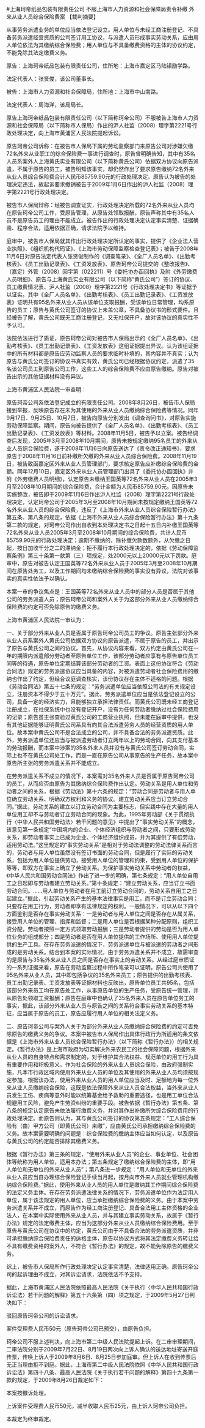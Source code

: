 #上海珂帝纸品包装有限责任公司 不服上海市人力资源和社会保障局责令补缴 外来从业人员综合保险费案 
【裁判摘要】

从事劳务派遣业务的单位应当依法登记设立。用人单位与未经工商注册登记、不具备劳务派遣经营资质的公司签订用工协议，与派遣人员形成事实劳动关系，应由用人单位依法为其缴纳综合保险费；用人单位与不具备缴费资格的主体的协议约定，不能免除其法定缴费义务。

原告：上海珂帝纸品包装有限责任公司，住所地：上海市嘉定区马陆镇励学路。

法定代表人：张贤俊，该公司董事长。

被告：上海市人力资源和社会保障局，住所地：上海市中山南路。

法定代表人：周海洋，该局局长。

原告上海珂帝纸品包装有限责任公司（以下简称珂帝公司）不服被告上海市人力资源和社会保障局（以下简称市人保局）作出的沪人社监（2008）理字第2221号行政处理决定，向上海市黄浦区人民法院提起诉讼。

原告珂帝公司诉称：在被告市人保局下属的劳动监察部门来原告公司对涉嫌欠缴72名外来从业职工的综合保险费一事进行调查时，原告曾明确告知，其中有35名人员系案外人上海黄氏实业有限公司（以下简称黄氏公司）依据双方协议向原告派遣，不属于原告的员工，被告明知该事实，却仍然作出了要求原告缴纳72名外来从业人员综合保险费合计人民币85759.90元的行政处理决定。原告认为被告的处理决定违法，故起诉要求撤销被告于2009年1月6日作出的沪人社监（2008）理字第2221号行政处理决定。

被告市人保局辩称：经被告调查证实，行政处理决定所载的72名外来从业人员均在原告珂帝公司工作，受原告管理，从原告处领取报酬，原告声称其中有35名人员不是原告员工的理由不能成立。被告作出的行政处理决定认定事实清楚、证据确凿、程序合法，适用依据正确，请求法院予以维持。

庭审中，被告市人保局就其作出行政处理决定所认定的事实，提供了《企业法人营业执照》、《组织机构代码证》、《上海市劳动保障监察检查登记表》；被告于2008年11月6日对原告法定代表人张贤俊制作的《调查笔录》、《全厂人员名单》、《出勤考核表》、《员工出勤记录表》、《工资发放表》、原告珂帝公司提交的《整改报告》、（嘉定）外管（2008）回字第（022211）号《委托协办函回执》及附《外劳缴费人员明细》、原告与上海黄氏实业有限公司（以下简称“黄氏公司”）签订的协议、员工缴费情况表、沪人社监（2008）理字第2221号《行政处理决定书》等证据予以证实。其中《全厂人员名单》、《出勤考核表》、《员工出勤记录表》、《工资发放表》证明共有95名外来从业人员从该单位支取报酬，受该单位日常管理，均系原告的员工；原告与黄氏公司签订的协议上未盖公章，不具备协议书的形式要件。且经被告了解，黄氏公司既无工商注册登记，又无社保开户，故对该协议的真实性不予认可。

法院依法进行了质证，原告珂帝公司对被告市人保局出示的《全厂人员名单》、《出勤考核表》、《员工出勤记录表》、《工资发放表》这组证据提出异议。认为该组证据中的所有材料都是原告应劳动监察人员的要求临时补填的，其内容并不真实；认为原告与黄氏公司签订的协议书真实有效，黄氏公司已经根据协议约定，派遣了35名该公司员工到原告公司工作，这些工人的综合保险费不应由原告缴纳。原告对被告出示的其他证据材料没有异议。

上海市黄浦区人民法院一审查明：

原告珂帝公司系依法登记成立的有限责任公司。2008年8月26日，被告市人保局接到举报，反映原告存在未为其使用的外来从业人员缴纳综合保险费等情况。同年9月17日、9月25日、10月7日，被告向原告分别发出《调查询问书》，对原告实施劳动保障监察。期间，原告向被告提供了《全厂人员名单》、《出勤考核表》、《员工出勤记录表》、《工资发放表》等材料。2008年11月5日，被告予以立案。被告经调查后发现，2005年3月至2008年10月期间，原告未按规定缴纳95名员工的外来从业人员综合保险费，遂于2008年11月6日向原告送达了《责令改正通知书》，要求原告于2008年11月16日前补缴所欠缴的外来从业人员综合保险费。2008年11月19日，被告致函嘉定区外来从业人员管理部门，要求核定原告应补缴综合保险费的金额。同年12月10日，嘉定区外来从业人员管理部门出具了《委托协办函回执》并附《外劳缴费人员明细》，认定原告未缴纳王国英等72名外来从业人员在2005年3月至2008年10月期间的综合保险费，合计金额为人民币85759.90元。因原告未实施整改，被告即于2009年1月6日作出沪人社监（2008）理字第2221号行政处理决定，认定珂帝公司于2005年3月至2008年10月期间未按规定缴纳王国英等72名外来从业人员的综合保险费，违反了《上海市外来从业人员综合保险暂行办法》第五条、第八条的规定，依据《上海市外来从业人员综合保险暂行办法》第十九条第二款的规定，对珂帝公司作出自收到本处理决定书之日起十五日内补缴王国英等72名外来从业人员2005年3月至2008年10月期间的综合保险费，共计人民币85759.90元的行政处理决定；逾期不缴纳的，除补缴欠款数额外，从欠缴之日起，按日加收千分之二的滞纳金；拒不履行本行政处理决定的，依据《劳动保障监察条例》第三十条第一款第（三）项规定，处2000元以上20000元以下罚款。庭审中，原告对被告认定王国英等72名外来从业人员于2005年3月至2008年10月期间在原告处务工，以及工作期间均未缴纳综合保险费的事实没有异议，法院对该事实的真实性依法予以确认。

本案一审的争议焦点是：王国英等72名外来从业人员中的部分人员是否属于其他公司的劳务派遣人员；原告珂帝公司和案外人关于为这部分外来从业人员缴纳综合保险费的约定可否免除原告的缴费义务。

上海市黄浦区人民法院一审认为：

一、关于部分外来从业人员是否属于原告珂帝公司员工的争议。原告主张部分外来从业人员系案外人黄氏公司依据双方协议向原告派遣，不属于原告的员工，并出示了原告与黄氏公司之间的协议。首先，从协议内容来看，双方约定由黄氏公司在一年的期限内派遣部分劳动者至原告单位工作，该部分劳动者应享有与原告单位员工同等的待遇，原告单位定期结算该部分劳动者的工资。表面上这份协议符合《劳动合同法》规定的劳务派遣协议应当具备的内容，对被派遣劳动者社会保险费用的缴纳也作出了约定，但经合议庭调查核实，该份协议存在主体不适格的问题。根据《劳动合同法》第五十七条的规定：“劳务派遣单位应当依照公司法的有关规定设立，注册资本不得少于五十万元”。据此，劳务派遣单位应当是依法登记设立的公司，具备一定的经济实力，且能够独立承担法律责任。而黄氏公司既未经工商登记注册成立，在社保系统中也没有登记开户，没有为任何劳动者缴纳过社会保险费用的记录；原告虽主张查验过黄氏公司的工商营业执照，但未能在庭审中提供，也没有其他证据能够证明黄氏公司系具有向其合法派遣劳务人员的经营资质的用人单位。故本案中黄氏公司不是合法成立的公司，并不具备合法的劳务派遣资质。此外，劳务派遣单位还应当与被派遣劳动者订立两年以上的劳动合同，向其支付基本的劳动报酬，而本案中涉案的35名外来人员并没有与黄氏公司签订劳动合同，实际上也不在黄氏公司处工作，而是一直在原告公司从事原告的生产任务，故本案中原告所主张的劳务派遣关系并不能成立。

在劳务派遣关系不成立的情况下，本案需对35名外来人员是否属于原告珂帝公司的员工，从而应否由原告为其缴纳综合保险费作出认定。劳动关系是用人单位和劳动者之间的关系，根据《劳动法》第十六条的规定：“劳动合同是劳动者与用人单位确立劳动关系、明确双方权利和义务的协议。建立劳动关系应当订立劳动合同。”据此，劳动关系的建立以订立劳动合同为主要标志，但实践中存在大量的用人单位用工却不与劳动者订立劳动合同的现象。为此，1995年劳动部《关于贯彻执行〈中华人民共和国劳动法〉若干问题的意见》中提出了“事实劳动关系”的概念，该意见第一条规定“中国境内的企业、个体经济组织与劳动者之间，只要形成劳动关系，即劳动者事实上已成为企业、个体经济组织成员，并为其提供了有偿劳动，适用劳动法。”这里规定的“事实劳动关系”是相对于劳动法调整的劳动法律关系而言的，劳动者与用人单位虽然没有签订书面的劳动合同，但是履行了实际的劳动关系，包括为用人单位提供劳动，接受用人单位的管理和约束，受到用人单位的保护等等，即双方在事实上确立了劳动关系。为保护事实劳动关系中劳动者的权益，《中华人民共和国劳动合同法》作出了进一步的明确，第七条规定：“用人单位自用工之日起即与劳动者建立劳动关系。”第十条规定：“建立劳动关系，应当订立书面劳动合同。……用人单位与劳动者在用工前订立劳动合同的，劳动关系自用工之日起建立。”据此，引起劳动关系产生的基本法律事实是用工，而不是订立劳动合同；只要存在用工行为，劳动者即享有法律规定的权利。一般情况下，可以从以下四个方面鉴别是否存在事实劳动关系：一是劳动者与用人单位之间是否存在从属关系，接受用人单位的管理、指挥和监督；二是用人单位是否根据某种分配原则，组织工资分配，劳动者按照一定方式领取劳动报酬；三是劳动者提供的劳动是否为用人单位业务的组成部分；四是劳动者是否在用人单位提供的工作场所、使用用人单位提供的生产工具。在存在劳务派遣的情况下，劳务派遣单位与被派遣的劳动者之间形成的是劳动关系。结合到本案的实际情况，由于劳务派遣关系并不成立，故需审查的是原告与35名外来从业人员之间是否存在事实上的劳动关系。从经过庭审质证的一系列证据来看，原告在劳动监察过程中所作笔录可以证明，原告公司共使用了95名外来从业人员，其中即包括争议的35名外来员工；原告提供的出勤考核表、员工出勤记录表、工资发放表等证据材料也反映出，原告单位员工共95名，包括该部分外来员工均在原告处工作，从事原告单位的生产任务，受原告统一管理，并从原告处领取工资报酬；原告在庭审中也确认了35名外来人员在原告单位务工的事实，据此，该部分外来从业人员与原告之间的关系符合事实劳动关系的基本特征，应当属于原告的员工，原告应履行用人单位的相关法定义务。

二、原告珂帝公司与案外人关于为部分外来从业人员缴纳综合保险费的约定可否免除原告的缴费义务的争议。本案中被告市人保局作出具体行政行为所适用的条文依据是《上海市外来从业人员综合保险暂行办法》（以下简称《暂行办法》）的相关规定。《暂行办法》是上海市政府为切实解决外来农民工的社会保障问题，根据外来从业人员的自身特点和需求制定的，对于维护其合法权益、规范单位的用工行为具有重要作用和积极意义。作为社会保险的外来从业人员综合保险，由政府强制实施，凡本市行政区域内使用外来从业人员的单位及其使用的外来从业人员均须按规定参加。根据该办法，使用外来从业人员的用人单位应当及时、足额地为每一位外来从业人员缴纳综合保险，这既是依法保障外来从业人员合法权益，当外来从业人员发生工伤、疾病等意外时能以统筹基金给予救助的重要途径，也是用工单位合法规避用工风险，避免产生劳资纠纷的重要手段。被告依据《暂行办法》第五条、第八条的规定认定原告未依法履行缴费义务，并对其作出补缴所欠综合保险费用的行政处理决定。而原告则认为，其与黄氏公司签订的协议第五条规定：“工人综合保险有（由）甲方公司（即黄氏公司）来缴”，应由黄氏公司承担缴纳综合保险费的义务。故本案需要明确的问题是：综合保险费的缴纳主体应当如何认定，以及原告与黄氏公司的约定能否排除其缴费义务。

根据《暂行办法》第三条的规定，“使用外来从业人员”的企业、事业单位、社会团体等统称为用人单位，适用本办法；第五条规定了缴纳综合保险费的主体，即“用人单位和无单位的外来从业人员”；第八条进一步规定：“用人单位和无单位的外来从业人员应当自办理综合保险登记手续当月起，按月向市外来人员就业管理机构缴纳综合保险费。”据此，使用外来从业人员的用人单位是缴纳其工作期间综合保险费的法定义务主体。在存在劳务派遣法律关系的情况下，劳务派遣单位作为法定用人单位，属于该法规定的用人单位，应当承担缴纳综合保险费的义务。由于本案中劳务派遣关系并不成立，而原告作为经工商注册登记、具备合法用工主体资格的企业法人，在本案中实际使用外来从业人员，并与其建立事实劳动关系，故属于《暂行办法》规定的法定缴费主体，应当为这部分外来从业人员缴纳综合保险费用。至于原告与黄氏公司在协议中的约定，黄氏公司由于不具备合法的劳务派遣资质，并非可承担缴纳综合保险费责任的适格主体，原告以协议方式将其法定缴费义务转让给不具有缴费资格的案外人，不符合《暂行办法》的规定，故不能免除原告的缴费义务。

综上，被告市人保局所作行政处理决定认定事实清楚，法律适用正确。原告珂帝公司的起诉理由不成立，对其诉讼请求，法院依法不予支持。

据此，上海市黄浦区人民法院依照最高人民法院《关于执行〈中华人民共和国行政诉讼法〉若干问题的解释》第五十六条第（四）项之规定，于2009年5月27日判决如下：

驳回原告珂帝公司的诉讼请求。

案件受理费人民币50元（原告珂帝公司已预交），由原告负担。

珂帝公司不服上述判决，向上海市第二中级人民法院提起上诉。在二审审理期间，二审法院分别于2009年7月22日、8月19日两次向上诉人确认的送达地址寄送开庭传票，传唤上诉人于2009年8月6日、8月25日参加庭审。但上诉人在收到传票后无正当理由拒不到庭。据此，上海市第二中级人民法院依照《中华人民共和国行政诉讼法》第四十八条、最高人民法院《关于执行若干问题的解释》第四十九条第一款的规定，于2009年8月26日裁定如下：

本案按撤诉处理。

上诉案件受理费人民币50元，减半收取人民币25元，由上诉人珂帝公司负担。

本裁定为终审裁定。


